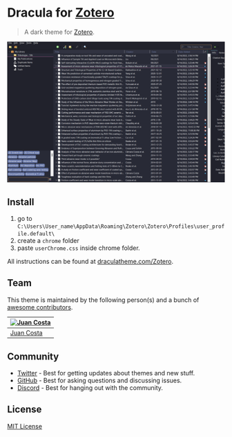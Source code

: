 # Dracula for [Zotero](https://www.zotero.org/)

> A dark theme for [Zotero](https://www.zotero.org/).

![Screenshot](./screenshot.png)

## Install
1. go to ```C:\Users\User_name\AppData\Roaming\Zotero\Zotero\Profiles\user_profile.default\```
2. create a ```chrome``` folder
3. paste ```userChrome.css``` inside chrome folder.

All instructions can be found at [draculatheme.com/Zotero](https://draculatheme.com/Zotero).

## Team

This theme is maintained by the following person(s) and a bunch of [awesome contributors](https://github.com/dracula/foobar/graphs/contributors).

| [![Juan Costa](https://github.com/omanuelcosta.png?size=100)](https://github.com/omanuelcosta) |
| ---------------------------------------------------------------------------------------- |
| [Juan Costa](https://github.com/omanuelcosta)                                            |

## Community

- [Twitter](https://twitter.com/draculatheme) - Best for getting updates about themes and new stuff.
- [GitHub](https://github.com/dracula/dracula-theme/discussions) - Best for asking questions and discussing issues.
- [Discord](https://draculatheme.com/discord-invite) - Best for hanging out with the community.

## License

[MIT License](./LICENSE)
